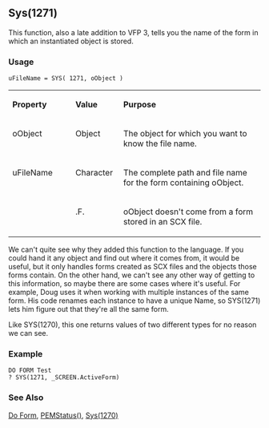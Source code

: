 ## Sys(1271)

This function, also a late addition to VFP 3, tells you the name of the form in which an instantiated object is stored.

### Usage

```foxpro
uFileName = SYS( 1271, oObject )
```
<table>
<tr>
  <td width="25%" valign="top">
  <p><b>Property</b></p>
  </td>
  <td width=14% valign=top>
  <p><b>Value</b></p>
  </td>
  <td width=61% valign=top>
  <p><b>Purpose</b></p>
  </td>
 </tr>
<tr>
  <td width="25%" valign="top">
  <p>oObject</p>
  </td>
  <td width=14% valign=top>
  <p>Object</p>
  </td>
  <td width=61% valign=top>
  <p>The object for which you want to know the file name.</p>
  </td>
 </tr>
<tr>
  <td width=25% rowspan=2 valign=top>
  <p>uFileName</p>
  </td>
  <td width=14% valign=top>
  <p>Character</p>
  </td>
  <td width=61% valign=top>
  <p>The complete path and file name for the form containing oObject.</p>
  </td>
 </tr>
<tr>
  <td width=19% valign=top>
  <p>.F.</p>
  </td>
  <td width=81% valign=top>
  <p>oObject doesn't come from a form stored in an SCX file.</p>
  </td>
 </tr>
</table>

We can't quite see why they added this function to the language. If you could hand it any object and find out where it comes from, it would be useful, but it only handles forms created as SCX files and the objects those forms contain. On the other hand, we can't see any other way of getting to this information, so maybe there are some cases where it's useful. For example, Doug uses it when working with multiple instances of the same form. His code renames each instance to have a unique Name, so SYS(1271) lets him figure out that they're all the same form.

Like SYS(1270), this one returns values of two different types for no reason we can see.

### Example

```foxpro
DO FORM Test
? SYS(1271, _SCREEN.ActiveForm)
```
### See Also

[Do Form](s4g354.md), [PEMStatus()](s4g654.md), [Sys(1270)](s4g576.md)